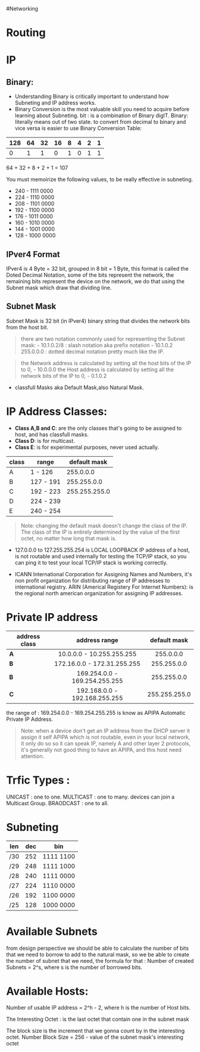 #Networking 
# Routing

# IP
## Binary:
+ Understanding Binary is critically important to understand how Subneting and IP address works.
+ Binary Conversion is the most valuable skill you need to acquire before learning about Subneting.
bit : is a combination of Binary digIT.
Binary: literally means out of two state.
to convert from decimal to binary and vice versa is easier to use Binary Conversion Table:


| 128 |  64 |  32 |  16 |  8  |  4  |  2  |  1  |
|-----|-----|-----|-----|-----|-----|-----|-----|
| 0   |  1  |  1  |  0  |  1  |  0  |  1  |  1  |

64 +  32 +  8  +  2  +  1  = 107


You must memoirize the following values, to be really effective in subneting.
+ 240 - 1111 0000
+ 224 - 1110 0000
+ 208 - 1101 0000
+ 192 - 1100 0000
+ 176 - 1011 0000
+ 160 - 1010 0000
+ 144 - 1001 0000
+ 128 - 1000 0000

## IPver4 Format
IPver4 is 4 Byte = 32 bit, grouped in 8 bit = 1 Byte, this format is called the Doted Decimal Notation, some of the bits represent the network, the remaining bits represent the device on the network, we do that using the Subnet mask which draw that dividing line.

## Subnet Mask
Subnet Mask is 32 bit (in IPver4) binary string that divides the network bits from the host bit.
> there are two notation commonly used for representing the Subnet mask:
    - 10.1.0.2/8 : slash notation aka prefix notation
    - 10.1.0.2 255.0.0.0 : dotted decimal notation pretty much like the IP.

> the Network address is calculated by setting all the host bits of the IP to 0,
    - 10.0.0.0
> the Host address is calculated by setting all the network bits of the IP to 0,
    - 0.1.0.2

- classfull Masks aka Default Mask,also Natural Mask.

# IP Address Classes:
+ **Class A,B and C**: are the only classes that's going to be assigned to host, and has classfull masks.
+ **Class D**: is for multicast.
+ **Class E**: is for experimental purposes, never used actually.

| class | range     |  default mask  |
|-------|-----------|----------------|
| A     |   1 - 126 |  255.0.0.0     |
| B     | 127 - 191 |  255.255.0.0   |
| C     | 192 - 223 |  255.255.255.0 |
| D     | 224 - 239 |                |
| E     | 240 - 254 |                |


>Note: changing the default mask doesn't change the class of the IP. The class of the IP is entirely determined by the value of the first octet, no matter how long that mask is.


+ 127.0.0.0 to 127.255.255.254 is LOCAL LOOPBACK IP address of a host, is not routable and used internally for testing the TCP/IP stack, so you can ping it to test your local TCP/IP stack is working correctly.

+ ICANN International Corporation for Assigning Names and Numbers, it's non profit organization for distributing range of IP addresses to international registry.
ARIN (Americal Registery For Internet Numbers): is the regional north american organization for assigning IP addresses.

# Private IP address

| address class |        address range          |  default mask  |
| ------------- |:-----------------------------:|:--------------:|
| **A**         |   10.0.0.0 - 10.255.255.255   |  255.0.0.0     |
| **B**         |  172.16.0.0 - 172.31.255.255  |  255.255.0.0   |
| **B**         | 169.254.0.0 - 169.254.255.255 |  255.255.0.0   |
| **C**         | 192.168.0.0 - 192.168.255.255 |  255.255.255.0 |


the range of : 169.254.0.0 - 169.254.255.255 is know as APIPA Automatic Private IP Address.

>Note: when a device don't get an IP address from the DHCP server it assign it self APIPA which is not routable, even in your local network, it only do so  so it can speak IP, namely A and other layer 2 protocols, it's generally not good thing to have an APIPA, and this host need attention.

# Trfic Types :
UNICAST : one to one.
MULTICAST : one to many. devices can join a Multicast Group.
BRAODCAST : one to all.


# Subneting

|len | dec | bin      |
|----|-----|----------|
|/30 | 252 | 1111 1100|
|/29 | 248 | 1111 1000|
|/28 | 240 | 1111 0000|
|/27 | 224 | 1110 0000|
|/26 | 192 | 1100 0000|
|/25 | 128 | 1000 0000|


# Available Subnets
from design perspective we should be able to calculate the number of bits that we need to borrow to add to the natural mask, so we be able to create the number of subnet that we need, the formula for that :
Number of created Subnets = 2^s, where s is the number of borrowed bits.

# Available Hosts:
Number of usable IP address = 2^h - 2, where h is the number of Host bits.

The Interesting Octet : is the last octet that contain one in the subnet mask

The block size is the increment that we gonna count by in the interesting octet.
Number  Block Size = 256 - value of the subnet mask's interesting octet
